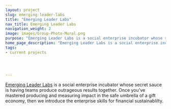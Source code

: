 ```yaml
---
layout: project
slug: emerging-leader-labs
title: "Emerging Leader Labs"
nav_title: Emerging Leader Labs
navigation_weight: 2
image: images/Group-Photo-Mural.png
purpose: "Emerging Leader Labs is a social enterprise incubator whose secret sauce is having teams produce outrageous results together."
home_page_description: "Emerging Leader Labs is a social enterprise incubator whose secret sauce is having teams produce outrageous results together."
tags:
- current projects




---
```

[Emerging Leader Labs](http://www.EmergingLeaderLabs.org) is a social enterprise incubator whose secret sauce is having teams produce outrageous results together. Once you've mastered producing and measuring impact in the safe umbrella of a gift economy, then we introduce the enterprise skills for financial sustainablilty.
